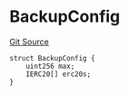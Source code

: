 # BackupConfig
[Git Source](https://github.com/larrythecucumber321/protocol/blob/77d337b8595ba96d069ded321419b36a61984170/contracts/p0/BasketHandler.sol)


```solidity
struct BackupConfig {
    uint256 max;
    IERC20[] erc20s;
}
```

